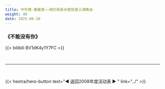 ```yaml
---
title: 中华情·康基爱——相约母亲水窖慈善义演晚会
weight: 40
date: 2025-06-20
---
```


### 《不能没有你》

{{< bilibili BV1dK4y1Y7FC >}}


<br>
<hr>
<br>

{{< hextra/hero-button text="◀ 返回2008年度活动表 ▶ " link="../" >}}